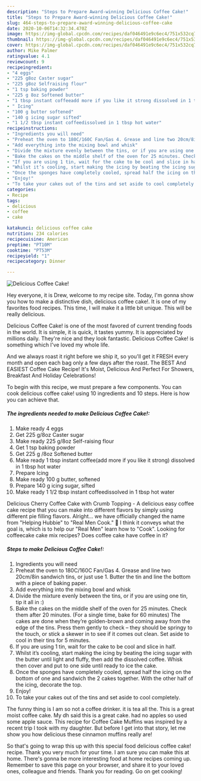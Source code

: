 ```yaml
---
description: "Steps to Prepare Award-winning Delicious Coffee Cake!"
title: "Steps to Prepare Award-winning Delicious Coffee Cake!"
slug: 464-steps-to-prepare-award-winning-delicious-coffee-cake
date: 2020-10-06T14:32:34.470Z
image: https://img-global.cpcdn.com/recipes/daf046491e9c6ec4/751x532cq70/delicious-coffee-cake-recipe-main-photo.jpg
thumbnail: https://img-global.cpcdn.com/recipes/daf046491e9c6ec4/751x532cq70/delicious-coffee-cake-recipe-main-photo.jpg
cover: https://img-global.cpcdn.com/recipes/daf046491e9c6ec4/751x532cq70/delicious-coffee-cake-recipe-main-photo.jpg
author: Mike Palmer
ratingvalue: 4.1
reviewcount: 9
recipeingredient:
- "4 eggs"
- "225 g8oz Caster sugar"
- "225 g8oz Selfraising flour"
- "1 tsp baking powder"
- "225 g 8oz Softened butter"
- "1 tbsp instant coffeeadd more if you like it strong dissolved in 1 tbsp hot water"
- " Icing"
- "100 g butter softened"
- "140 g icing sugar sifted"
- "1 1/2 tbsp instant coffeedissolved in 1 tbsp hot water"
recipeinstructions:
- "Ingredients you will need"
- "Preheat the oven to 180C/160C Fan/Gas 4. Grease and line two 20cm/8in sandwich tins, or just use 1. Butter the tin and line the bottom with a piece of baking paper."
- "Add everything into the mixing bowl and whisk"
- "Divide the mixture evenly between the tins, or if you are using one tin, tip it all in :)"
- "Bake the cakes on the middle shelf of the oven for 25 minutes. Check them after 20 minutes. (For a single time, bake for 60 minutes) The cakes are done when they’re golden-brown and coming away from the edge of the tins. Press them gently to check – they should be springy to the touch, or stick a skewer in to see if it comes out clean. Set aside to cool in their tins for 5 minutes."
- "If you are using 1 tin, wait for the cake to be cool and slice in half."
- "Whilst it’s cooling, start making the icing by beating the icing sugar with the butter until light and fluffy, then add the dissolved coffee. Whisk then cover and put to one side until ready to ice the cake."
- "Once the sponges have completely cooled, spread half the icing on the bottom of one and sandwich the 2 cakes together. With the other half of the icing, decorate the top."
- "Enjoy!"
- "To take your cakes out of the tins and set aside to cool completely."
categories:
- Recipe
tags:
- delicious
- coffee
- cake

katakunci: delicious coffee cake 
nutrition: 234 calories
recipecuisine: American
preptime: "PT10M"
cooktime: "PT53M"
recipeyield: "1"
recipecategory: Dinner

---
```



![Delicious Coffee Cake!](https://img-global.cpcdn.com/recipes/daf046491e9c6ec4/751x532cq70/delicious-coffee-cake-recipe-main-photo.jpg)

Hey everyone, it is Drew, welcome to my recipe site. Today, I'm gonna show you how to make a distinctive dish, delicious coffee cake!. It is one of my favorites food recipes. This time, I will make it a little bit unique. This will be really delicious.

Delicious Coffee Cake! is one of the most favored of current trending foods in the world. It is simple, it is quick, it tastes yummy. It is appreciated by millions daily. They're nice and they look fantastic. Delicious Coffee Cake! is something which I've loved my whole life.

And we always roast it right before we ship it, so you&#39;ll get it FRESH every month and open each bag only a few days after the roast. The BEST And EASIEST Coffee Cake Recipe! It&#39;s Moist, Delicious And Perfect For Showers, Breakfast And Holiday Celebrations!


To begin with this recipe, we must prepare a few components. You can cook delicious coffee cake! using 10 ingredients and 10 steps. Here is how you can achieve that.

<!--inarticleads1-->

##### The ingredients needed to make Delicious Coffee Cake!:

1. Make ready 4 eggs
1. Get 225 g/8oz Caster sugar
1. Make ready 225 g/8oz Self-raising flour
1. Get 1 tsp baking powder
1. Get 225 g /8oz Softened butter
1. Make ready 1 tbsp instant coffee(add more if you like it strong) dissolved in 1 tbsp hot water
1. Prepare  Icing
1. Make ready 100 g butter, softened
1. Prepare 140 g icing sugar, sifted
1. Make ready 1 1/2 tbsp instant coffeedissolved in 1 tbsp hot water


Delicious Cherry Coffee Cake with Crumb Topping - A delicious easy coffee cake recipe that you can make into different flavors by simply using different pie filling flavors. Alright… we have officially changed the name from &#34;Helping Hubbie&#34; to &#34;Real Men Cook.&#34; 🙂 I think it conveys what the goal is, which is to help our &#34;Real Men&#34; learn how to &#34;Cook&#34;. Looking for coffeecake cake mix recipes? Does coffee cake have coffee in it? 

<!--inarticleads2-->

##### Steps to make Delicious Coffee Cake!:

1. Ingredients you will need
1. Preheat the oven to 180C/160C Fan/Gas 4. Grease and line two 20cm/8in sandwich tins, or just use 1. Butter the tin and line the bottom with a piece of baking paper.
1. Add everything into the mixing bowl and whisk
1. Divide the mixture evenly between the tins, or if you are using one tin, tip it all in :)
1. Bake the cakes on the middle shelf of the oven for 25 minutes. Check them after 20 minutes. (For a single time, bake for 60 minutes) The cakes are done when they’re golden-brown and coming away from the edge of the tins. Press them gently to check – they should be springy to the touch, or stick a skewer in to see if it comes out clean. Set aside to cool in their tins for 5 minutes.
1. If you are using 1 tin, wait for the cake to be cool and slice in half.
1. Whilst it’s cooling, start making the icing by beating the icing sugar with the butter until light and fluffy, then add the dissolved coffee. Whisk then cover and put to one side until ready to ice the cake.
1. Once the sponges have completely cooled, spread half the icing on the bottom of one and sandwich the 2 cakes together. With the other half of the icing, decorate the top.
1. Enjoy!
1. To take your cakes out of the tins and set aside to cool completely.


The funny thing is I am so not a coffee drinker. it is tea all the. This is a great moist coffee cake. My dh said this is a great cake. had no apples so used some apple sauce. This recipe for Coffee Cake Muffins was inspired by a recent trip I took with my daughter. But before I get into that story, let me show you how delicious these cinnamon muffins really are! 

So that's going to wrap this up with this special food delicious coffee cake! recipe. Thank you very much for your time. I am sure you can make this at home. There's gonna be more interesting food at home recipes coming up. Remember to save this page on your browser, and share it to your loved ones, colleague and friends. Thank you for reading. Go on get cooking!

